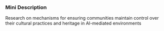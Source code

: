 ### Mini Description

Research on mechanisms for ensuring communities maintain control over their cultural practices and heritage in AI-mediated environments
